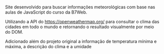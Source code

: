 Site desenvolvido para buscar informações meteorológicas com base nas aulas de JavaScript do curso da B7Web.

Utilizando a API do https://openweathermap.org/ para consultar o clima das cidades em todo o mundo e retornando o resultado visualmente por meio do DOM.

Adicionado além do projeto original a informação de temperatura mínima e máxima, a descrição do clima e a umidade
